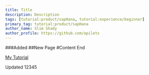 ```yaml
---
title: Title
description: Description
tags: [tutorial:product/sapHana, tutorial:experience/beginner]
primary_tag: tutorial:product/sapHana
author_name: Slim Shady
author_profile: https://github.com/apilets
---
```

###Added
##New Page
#Content
End

[My Tutorial](my-tutorial)

Updated 12345
